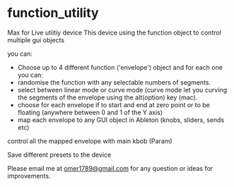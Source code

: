 # function_utility
Max for Live utiitiy device
This device using the function object to control multiple gui objects

you can:
- Choose up to 4 different function ('envelope') object and for each one you can:
- randomise the function with any selectable numbers of segments.
- select between linear mode or curve mode (curve mode let you curving the segments of the envelope using the alt(option) key (mac).
- choose for each envelope if to start and end at zero point or to be floating (anywhere between 0 and 1 of the Y axis)
- map each envelope to any GUI object in Ableton (knobs, sliders, sends etc)
    
control all the mapped envelope with main kbob (Param)
    
 
Save different presets to the device

Please email me at omer1789@gmail.com for any question or ideas for improvements.
